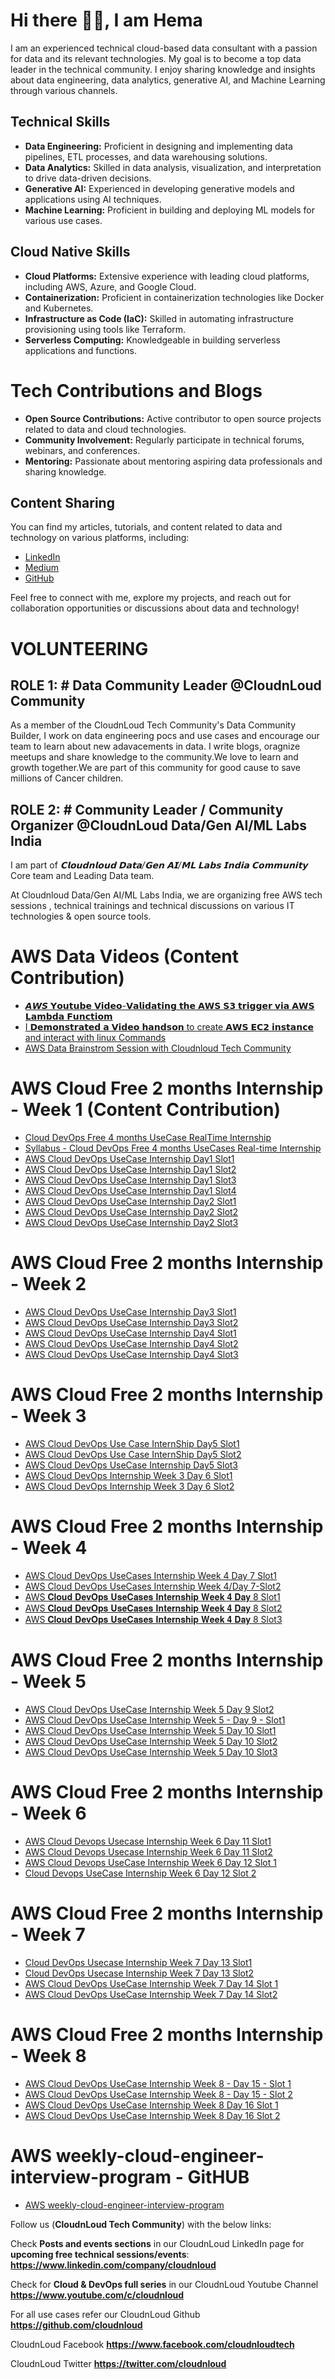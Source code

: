 # Hi there 👋🏻, I am Hema

I am an experienced technical cloud-based data consultant with a passion for data and its relevant technologies. My goal is to become a top data leader in the technical community. I enjoy sharing knowledge and insights about data engineering, data analytics, generative AI, and Machine Learning through various channels.

## Technical Skills

- **Data Engineering:** Proficient in designing and implementing data pipelines, ETL processes, and data warehousing solutions.
- **Data Analytics:** Skilled in data analysis, visualization, and interpretation to drive data-driven decisions.
- **Generative AI:** Experienced in developing generative models and applications using AI techniques.
- **Machine Learning:** Proficient in building and deploying ML models for various use cases.

## Cloud Native Skills

- **Cloud Platforms:** Extensive experience with leading cloud platforms, including AWS, Azure, and Google Cloud.
- **Containerization:** Proficient in containerization technologies like Docker and Kubernetes.
- **Infrastructure as Code (IaC):** Skilled in automating infrastructure provisioning using tools like Terraform.
- **Serverless Computing:** Knowledgeable in building serverless applications and functions.

# Tech Contributions and Blogs

- **Open Source Contributions:** Active contributor to open source projects related to data and cloud technologies.
- **Community Involvement:** Regularly participate in technical forums, webinars, and conferences.
- **Mentoring:** Passionate about mentoring aspiring data professionals and sharing knowledge.

## Content Sharing

You can find my articles, tutorials, and content related to data and technology on various platforms, including:

- [LinkedIn](https://www.linkedin.com/in/hemaytech)
- [Medium](https://medium.com/@hemaytech)
- [GitHub](https://github.com/hemaytech)

Feel free to connect with me, explore my projects, and reach out for collaboration opportunities or discussions about data and technology!

# **VOLUNTEERING**

## ROLE 1: # **Data Community Leader @CloudnLoud Community**
<P>
As a member of the CloudnLoud Tech Community's Data Community Builder, I work on data engineering pocs and use cases and encourage our team to learn about new adavacements in data. I write blogs, oragnize meetups and share knowledge to the community.We love to learn and growth together.We are part of this community for good cause to save millions of Cancer children.

## ROLE 2: # ****Community Leader** / **Community Organizer** @CloudnLoud Data/Gen AI/ML Labs India**
I am part of _𝗖𝗹𝗼𝘂𝗱𝗻𝗹𝗼𝘂𝗱 𝗗𝗮𝘁𝗮/𝗚𝗲𝗻 𝗔𝗜/𝗠𝗟 𝗟𝗮𝗯𝘀 𝗜𝗻𝗱𝗶𝗮 𝗖𝗼𝗺𝗺𝘂𝗻𝗶𝘁𝘆_ Core team and Leading Data team.

At Cloudnloud Data/Gen AI/ML Labs India, we are organizing free AWS tech sessions , technical trainings and technical discussions on various IT technologies & open source tools.

# AWS Data Videos (Content Contribution)

- [𝘼𝙒𝙎 𝗬𝗼𝘂𝘁𝘂𝗯𝗲 𝗩𝗶𝗱𝗲𝗼-𝗩𝗮𝗹𝗶𝗱𝗮𝘁𝗶𝗻𝗴 𝘁𝗵𝗲 𝗔𝗪𝗦 𝗦𝟯 𝘁𝗿𝗶𝗴𝗴𝗲𝗿 𝘃𝗶𝗮 𝗔𝗪𝗦 𝗟𝗮𝗺𝗯𝗱𝗮 𝗙𝘂𝗻𝗰𝘁𝗶𝗼𝗺 ](https://youtu.be/rtkR8wdxEbw)
- [I 𝗗𝗲𝗺𝗼𝗻𝘀𝘁𝗿𝗮𝘁𝗲𝗱 𝗮 𝗩𝗶𝗱𝗲𝗼 𝗵𝗮𝗻𝗱𝘀𝗼𝗻 to create 𝗔𝗪𝗦 𝗘𝗖𝟮 𝗶𝗻𝘀𝘁𝗮𝗻𝗰𝗲 and interact with linux Commands ](https://shorturl.ac/7an71)
- [AWS Data Brainstrom Session with Cloudnloud Tech Community](https://rb.gy/soutj)

# AWS Cloud Free 2 months Internship - Week 1 (Content Contribution)

- [Cloud DevOps Free 4 months UseCase RealTime Internship](https://youtu.be/V-2ME9qCGIk)
- [Syllabus - Cloud DevOps Free 4 months UseCases Real-time Internship](https://youtu.be/8PsJG53-D6U)
- [AWS Cloud DevOps UseCase Internship Day1 Slot1](https://youtu.be/POfrtFFNq3Y)
- [AWS Cloud DevOps UseCase Internship Day1 Slot2](https://youtu.be/0IXpnDOR81M)
- [AWS Cloud DevOps UseCase Internship Day1 Slot3](https://youtu.be/aHobd28K9eo)
- [AWS Cloud DevOps UseCase Internship Day1 Slot4](https://youtu.be/O_kWJgQbh8U)
- [AWS Cloud DevOps UseCase Internship Day2 Slot1](https://youtu.be/IWC9Pw-AKfw)
- [AWS Cloud DevOps UseCase Internship Day2 Slot2](https://youtu.be/bxZ_7l1tuA4)
- [AWS Cloud DevOps UseCase Internship Day2 Slot3](https://youtu.be/wcACvI70SYk)


# AWS Cloud Free 2 months Internship - Week 2

- [AWS Cloud DevOps UseCase Internship Day3 Slot1](https://youtu.be/S6jyaTq6PWo)
- [AWS Cloud DevOps UseCase Internship Day3 Slot2](https://youtu.be/w9CrsuZ0cP8)
- [AWS Cloud DevOps UseCase Internship Day4 Slot1](https://youtu.be/cnRzm_MlM5g)
- [AWS Cloud DevOps UseCase Internship Day4 Slot2](https://youtu.be/VOpHbf-JPdw)
- [AWS Cloud DevOps UseCase Internship Day4 Slot3](https://youtu.be/TfCfTI_LH9o)

# AWS Cloud Free 2 months Internship - Week 3


- [AWS Cloud DevOps Use Case InternShip Day5 Slot1](https://youtu.be/pvIgAj3XSag)
- [AWS Cloud DevOps Use Case InternShip Day5 Slot2](https://youtu.be/zXxFQZ-xwdA)
- [AWS Cloud DevOps UseCase Internship Day5 Slot3](https://youtu.be/WBn_xOmT4xc)
- [AWS Cloud DevOps Internship Week 3 Day 6 Slot1](https://youtu.be/RNl-gXDrCoU)
- [AWS Cloud DevOps Internship Week 3 Day 6 Slot2](https://youtu.be/8Q9ftmHx1aA)

# AWS Cloud Free 2 months Internship - Week 4

- [AWS Cloud DevOps UseCases Internship Week 4 Day 7 Slot1](https://youtu.be/0S_rqkVfNTc)
- [AWS Cloud DevOps UseCases Internship Week 4/Day 7-Slot2](https://youtu.be/EBi89LuXhLc)
- [AWS 𝐂𝐥𝐨𝐮𝐝 𝐃𝐞𝐯𝐎𝐩𝐬 𝐔𝐬𝐞𝐂𝐚𝐬𝐞𝐬 𝐈𝐧𝐭𝐞𝐫𝐧𝐬𝐡𝐢𝐩 𝐖𝐞𝐞𝐤 𝟒 𝐃𝐚𝐲 8 Slot1](https://youtu.be/n4IlrolvkCA)
- [AWS 𝐂𝐥𝐨𝐮𝐝 𝐃𝐞𝐯𝐎𝐩𝐬 𝐔𝐬𝐞𝐂𝐚𝐬𝐞𝐬 𝐈𝐧𝐭𝐞𝐫𝐧𝐬𝐡𝐢𝐩 𝐖𝐞𝐞𝐤 𝟒 𝐃𝐚𝐲 8 Slot2](https://youtu.be/VbGey_cjBPI)
- [AWS 𝐂𝐥𝐨𝐮𝐝 𝐃𝐞𝐯𝐎𝐩𝐬 𝐔𝐬𝐞𝐂𝐚𝐬𝐞𝐬 𝐈𝐧𝐭𝐞𝐫𝐧𝐬𝐡𝐢𝐩 𝐖𝐞𝐞𝐤 𝟒 𝐃𝐚𝐲 8 Slot3](https://youtu.be/ExzBULc8Oqg)

# AWS Cloud Free 2 months Internship - Week 5

- [AWS Cloud DevOps UseCase Internship Week 5 Day 9 Slot2](https://youtu.be/LR83GLZhsH4)
- [AWS Cloud DevOps UseCase Internship Week 5 - Day 9 - Slot1](https://youtu.be/p2ntu-VHnBI)
- [AWS Cloud DevOps UseCase Internship Week 5 Day 10 Slot1](https://youtu.be/t0KTVWfBlpg)
- [AWS Cloud DevOps UseCase Internship Week 5 Day 10 Slot2](https://youtu.be/xL57lnOWK7Y)
- [AWS Cloud DevOps UseCase Internship Week 5 Day 10 Slot3](https://youtu.be/6GlXJn41d3A)

# AWS Cloud Free 2 months Internship - Week 6

- [AWS Cloud Devops Usecase Internship Week 6 Day 11 Slot1](https://youtu.be/fBJEz4LxAdg)
- [AWS Cloud Devops Usecase Internship Week 6 Day 11 Slot2](https://youtu.be/tLwZUKuS7Z0)
- [AWS Cloud Devops UseCase Internship Week 6 Day 12 Slot 1](https://youtu.be/n5aFlLMpTYg)
- [Cloud Devops UseCase Internship Week 6 Day 12 Slot 2](https://youtu.be/fXWsBhGA8rw)

# AWS Cloud Free 2 months Internship - Week 7

- [Cloud DevOps Usecase Internship Week 7 Day 13 Slot1](https://youtu.be/vo4X-IKkwwU)
- [Cloud DevOps Usecase Internship Week 7 Day 13 Slot2](https://youtu.be/L2ZUF6e2bJ4)
- [AWS Cloud DevOps UseCase Internship Week 7 Day 14 Slot 1](https://youtu.be/Tcg-Vx9NPyo)
- [AWS Cloud DevOps UseCase Internship Week 7 Day 14 Slot2](https://youtu.be/D0N1TGC7g6g)

# AWS Cloud Free 2 months Internship - Week 8

- [AWS Cloud DevOps UseCase Internship Week 8 - Day 15 - Slot 1](https://youtu.be/dy1W4VQuDEI)
- [AWS Cloud DevOps UseCase Internship Week 8 - Day 15 - Slot 2](https://youtu.be/sZtKLSAIw28)
- [AWS Cloud DevOps UseCase Internship Week 8 Day 16 Slot 1](https://youtu.be/ZHuvfk6VOZs)
- [AWS Cloud DevOps UseCase Internship Week 8 Day 16 Slot 2](https://youtu.be/KlVfpKrFChM)

# AWS weekly-cloud-engineer-interview-program - GitHUB

- [AWS weekly-cloud-engineer-interview-program](https://github.com/cloudnloud/weekly-cloud-engineer-interview-program)

Follow us (**CloudnLoud Tech Community**) with the below links:

<!-- For **any queries** use our CloudnLoud Discord **https://discord.gg/vbjRQGVhuF**      -->
	
Check **Posts and events sections** in our CloudnLoud LinkedIn page for **upcoming free technical sessions/events**: **https://www.linkedin.com/company/cloudnloud**
	
Check for **Cloud & DevOps full series** in our CloudnLoud Youtube Channel  **https://www.youtube.com/c/cloudnloud**
	
For all use cases refer our CloudnLoud Github **https://github.com/cloudnloud**
     
CloudnLoud Facebook **https://www.facebook.com/cloudnloudtech**
	
CloudnLoud Twitter **https://twitter.com/cloudnloud**			  
			     

<br />

